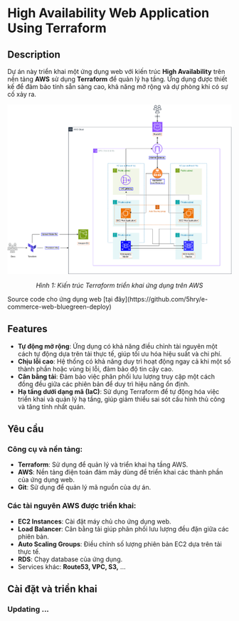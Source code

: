 # High Availability Web Application Using Terraform

## Description

Dự án này triển khai một ứng dụng web với kiến trúc **High Availability** trên nền tảng **AWS** sử dụng **Terraform** để quản lý hạ tầng. Ứng dụng được thiết kế để đảm bảo tính sẵn sàng cao, khả năng mở rộng và dự phòng khi có sự cố xảy ra. 

<div align="center">
  <img src="./imgs/main-arc.png" alt="Kiến trúc Terraform" width="600"/>
  <p><em>Hình 1: Kiến trúc Terraform triển khai ứng dụng trên AWS</em></p>
</div>
Source code cho ứng dụng web [tại đây](https://github.com/5hry/e-commerce-web-bluegreen-deploy)

## Features

- **Tự động mở rộng**: Ứng dụng có khả năng điều chỉnh tài nguyên một cách tự động dựa trên tải thực tế, giúp tối ưu hóa hiệu suất và chi phí.
- **Chịu lỗi cao**: Hệ thống có khả năng duy trì hoạt động ngay cả khi một số thành phần hoặc vùng bị lỗi, đảm bảo độ tin cậy cao.
- **Cân bằng tải**: Đảm bảo việc phân phối lưu lượng truy cập một cách đồng đều giữa các phiên bản để duy trì hiệu năng ổn định.
- **Hạ tầng dưới dạng mã (IaC)**: Sử dụng Terraform để tự động hóa việc triển khai và quản lý hạ tầng, giúp giảm thiểu sai sót cấu hình thủ công và tăng tính nhất quán.

## Yêu cầu

### Công cụ và nền tảng:

- **Terraform**: Sử dụng để quản lý và triển khai hạ tầng AWS.
- **AWS**: Nền tảng điện toán đám mây dùng để triển khai các thành phần của ứng dụng web.
- **Git**: Sử dụng để quản lý mã nguồn của dự án.

### Các tài nguyên AWS được triển khai:

- **EC2 Instances**: Cài đặt máy chủ cho ứng dụng web.
- **Load Balancer**: Cân bằng tải giúp phân phối lưu lượng đều đặn giữa các phiên bản.
- **Auto Scaling Groups**: Điều chỉnh số lượng phiên bản EC2 dựa trên tải thực tế.
- **RDS**: Chạy database của ứng dụng.
- Services khác: **Route53, VPC, S3,** ...
## Cài đặt và triển khai

### Updating ...